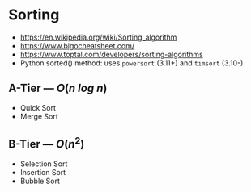 # Sorting

- <https://en.wikipedia.org/wiki/Sorting_algorithm>
- <https://www.bigocheatsheet.com/>
- <https://www.toptal.com/developers/sorting-algorithms>
- Python sorted() method: uses `powersort` (3.11+) and `timsort` (3.10-)

## A-Tier — $O(n\ log\ n)$

- Quick Sort
- Merge Sort

## B-Tier — $O(n^2)$

- Selection Sort
- Insertion Sort
- Bubble Sort
